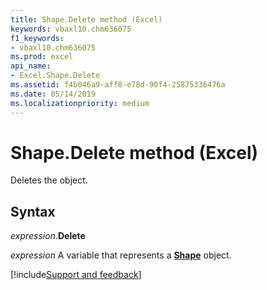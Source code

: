 ```yaml
---
title: Shape.Delete method (Excel)
keywords: vbaxl10.chm636075
f1_keywords:
- vbaxl10.chm636075
ms.prod: excel
api_name:
- Excel.Shape.Delete
ms.assetid: f4b046a9-aff8-e78d-90f4-25875336476a
ms.date: 05/14/2019
ms.localizationpriority: medium
---
```



# Shape.Delete method (Excel)

Deletes the object.


## Syntax

_expression_.**Delete**

_expression_ A variable that represents a **[Shape](Excel.Shape.md)** object.




[!include[Support and feedback](~/includes/feedback-boilerplate.md)]